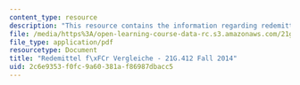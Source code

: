 ```yaml
---
content_type: resource
description: "This resource contains the information regarding redemittel f\xFCr vergleiche."
file: /media/https%3A/open-learning-course-data-rc.s3.amazonaws.com/21g-412-advanced-german-literature-culture-madness-murder-mysteries-fall-2014/2c6e9353f0fc9a60381af86987dbacc5_MIT21G_412F14_Wo5-6_Rede.pdf
file_type: application/pdf
resourcetype: Document
title: "Redemittel f\xFCr Vergleiche - 21G.412 Fall 2014"
uid: 2c6e9353-f0fc-9a60-381a-f86987dbacc5
---
```

